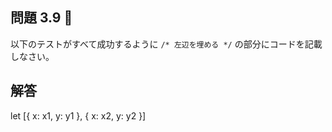 ## 問題 3.9 📄

以下のテストがすべて成功するように `/* 左辺を埋める */` の部分にコードを記載しなさい。

## 解答

let [{ x: x1, y: y1 }, { x: x2, y: y2 }]

